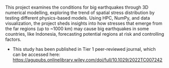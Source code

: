 
This project examines the conditions for big earthquakes through 3D numerical modelling, exploring the trend of spatial stress distribution by testing different physics-based models. Using HPC, NumPy, and data visualization, the project sheds insights into how stresses that emerge from the far regions (up to ~1000 km) may cause big earthquakes in some countries, like Indonesia, forecasting potential regions at risk and controlling factors.

- This study has been published in Tier 1 peer-reviewed journal, which can be accessed here: https://agupubs.onlinelibrary.wiley.com/doi/full/10.1029/2022TC007242
